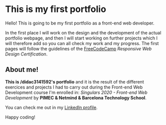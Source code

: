 # This is my first portfolio

Hello! This is going to be my first portfolio as a front-end web developer. 

In the first place I will work on the design and the development of the actual portfolio webpage, and then I will start working on further projects which I will therefore add so you can all check my work and my progress. The first pages will follow the guidelines of the [FreeCodeCamp](www.freecodecamp.org) _Responsive Web Design Certification_.


## About me!

**This is /didac3141592's portfolio** and it is the result of the different exercices and projects I had to carry out during the Front-end Web Development course I'm enrolled in: _Singulars 2020 - Front-end Web Development_ by **PIMEC & Netmind & Barcelona Technology School**. 

You can check me out in my [LinkedIn profile](www.linkedin.com/in/didac3141592/).

Happy coding! 
